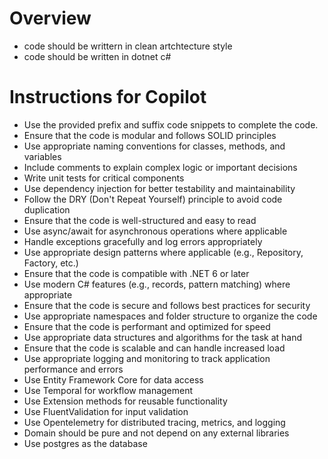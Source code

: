# Overview
- code should be writtern in clean artchtecture style
- code should be written in dotnet c#
# Instructions for Copilot
- Use the provided prefix and suffix code snippets to complete the code.
- Ensure that the code is modular and follows SOLID principles
- Use appropriate naming conventions for classes, methods, and variables
- Include comments to explain complex logic or important decisions
- Write unit tests for critical components
- Use dependency injection for better testability and maintainability
- Follow the DRY (Don't Repeat Yourself) principle to avoid code duplication
- Ensure that the code is well-structured and easy to read
- Use async/await for asynchronous operations where applicable
- Handle exceptions gracefully and log errors appropriately
- Use appropriate design patterns where applicable (e.g., Repository, Factory, etc.)
- Ensure that the code is compatible with .NET 6 or later
- Use modern C# features (e.g., records, pattern matching) where appropriate
- Ensure that the code is secure and follows best practices for security
- Use appropriate namespaces and folder structure to organize the code
- Ensure that the code is performant and optimized for speed
- Use appropriate data structures and algorithms for the task at hand
- Ensure that the code is scalable and can handle increased load
- Use appropriate logging and monitoring to track application performance and errors    
- Use Entity Framework Core for data access    
- Use Temporal for workflow management
- Use Extension methods for reusable functionality
- Use FluentValidation for input validation
- Use Opentelemetry for distributed tracing, metrics, and logging
- Domain should be pure and not depend on any external libraries
- Use postgres as the database